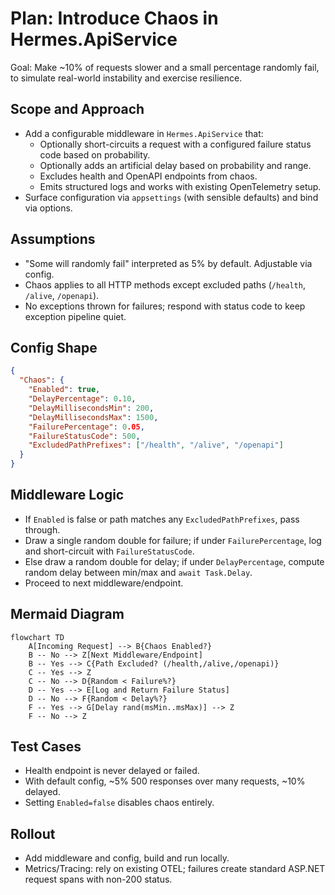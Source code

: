 # Plan: Introduce Chaos in Hermes.ApiService

Goal: Make ~10% of requests slower and a small percentage randomly fail, to simulate real-world instability and exercise resilience.

## Scope and Approach
- Add a configurable middleware in `Hermes.ApiService` that:
  - Optionally short-circuits a request with a configured failure status code based on probability.
  - Optionally adds an artificial delay based on probability and range.
  - Excludes health and OpenAPI endpoints from chaos.
  - Emits structured logs and works with existing OpenTelemetry setup.
- Surface configuration via `appsettings` (with sensible defaults) and bind via options.

## Assumptions
- "Some will randomly fail" interpreted as 5% by default. Adjustable via config.
- Chaos applies to all HTTP methods except excluded paths (`/health`, `/alive`, `/openapi`).
- No exceptions thrown for failures; respond with status code to keep exception pipeline quiet.

## Config Shape
```json
{
  "Chaos": {
    "Enabled": true,
    "DelayPercentage": 0.10,
    "DelayMillisecondsMin": 200,
    "DelayMillisecondsMax": 1500,
    "FailurePercentage": 0.05,
    "FailureStatusCode": 500,
    "ExcludedPathPrefixes": ["/health", "/alive", "/openapi"]
  }
}
```

## Middleware Logic
- If `Enabled` is false or path matches any `ExcludedPathPrefixes`, pass through.
- Draw a single random double for failure; if under `FailurePercentage`, log and short-circuit with `FailureStatusCode`.
- Else draw a random double for delay; if under `DelayPercentage`, compute random delay between min/max and `await Task.Delay`.
- Proceed to next middleware/endpoint.

## Mermaid Diagram
```mermaid
flowchart TD
    A[Incoming Request] --> B{Chaos Enabled?}
    B -- No --> Z[Next Middleware/Endpoint]
    B -- Yes --> C{Path Excluded? (/health,/alive,/openapi)}
    C -- Yes --> Z
    C -- No --> D{Random < Failure%?}
    D -- Yes --> E[Log and Return Failure Status]
    D -- No --> F{Random < Delay%?}
    F -- Yes --> G[Delay rand(msMin..msMax)] --> Z
    F -- No --> Z
```

## Test Cases
- Health endpoint is never delayed or failed.
- With default config, ~5% 500 responses over many requests, ~10% delayed.
- Setting `Enabled=false` disables chaos entirely.

## Rollout
- Add middleware and config, build and run locally.
- Metrics/Tracing: rely on existing OTEL; failures create standard ASP.NET request spans with non-200 status.